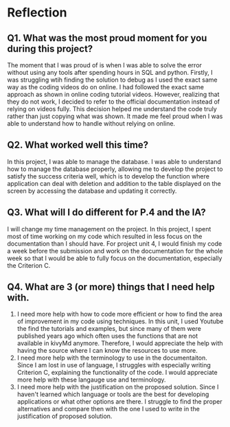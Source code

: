 # Reflection 

## Q1. What was the most proud moment for you during this project?

The moment that I was proud of is when I was able to solve the error without using any tools after spending hours in SQL and python. Firstly, I was struggling wtih finding the solution 
to debug as I used the exact same way as the coding videos do on online. I had followed the exact same approach as shown in online coding tutorial videos. However, realizing that they do not work,
I decided to refer to the official documentation instead of relying on videos fully. 
This decision helped me understand the code truly rather than just copying what was shown. It made me feel proud when I was able to understand how to handle without relying on online.   

## Q2. What worked well this time?

  In this project, I was able to manage the database. I was able to understand how to manage the database properly, allowing me to develop the project to satisfy
  the success criteria well, which is to develop the function where application can deal with deletion and addition to the table displayed on the screen by accessing the database and updating
  it correctly.

## Q3. What will I do different for P.4 and the IA?

  I will change my time management on the project. In this project, I spent most of time working on my code which resulted in less focus on the documentation than I should have. 
  For project unit 4, I would finish my code a week before the submission and work on the documentation for the whole week so that I would be able to fully focus on the documentation, especially
  the Criterion C. 

## Q4. What are 3 (or more) things that I need help with.

  1. I need more help with how to code more efficient or how to find the area of improvement in my code using techniques. In this unit, I used Youtube the find the tutorials and examples, but since many of them were published years ago which often uses the functions that are not available in kivyMd anymore.
     Therefore, I would appreciate the help with having the source where I can know the resources to use more.
  2. I need more help with the terminology to use in the documentaiton. Since I am lost in use of language, I struggles with especially writing Criterion C, explaining the functionality of the code. I would appreciate more help with these langauge use and terminology.
  3. I need more help with the justification on the proposed solution. Since I haven't learned which language or tools are the best for developing applications or what other options are there. I struggle to find the proper alternatives and compare then with the one I used to write in the justification of proposed solution. 
 
